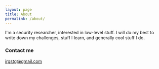 ```yaml
---
layout: page
title: About
permalink: /about/
---
```


I'm a security researcher, interested in low-level stuff.
I will do my best to write down my challenges, stuff I learn, and generally cool stuff I do.

### Contact me

[irgstg@gmail.com](mailto:irgstg@gmail.com)
